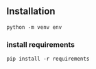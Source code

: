 ## Installation 

` python -m venv env `

### install requirements

` pip install -r requirements `


